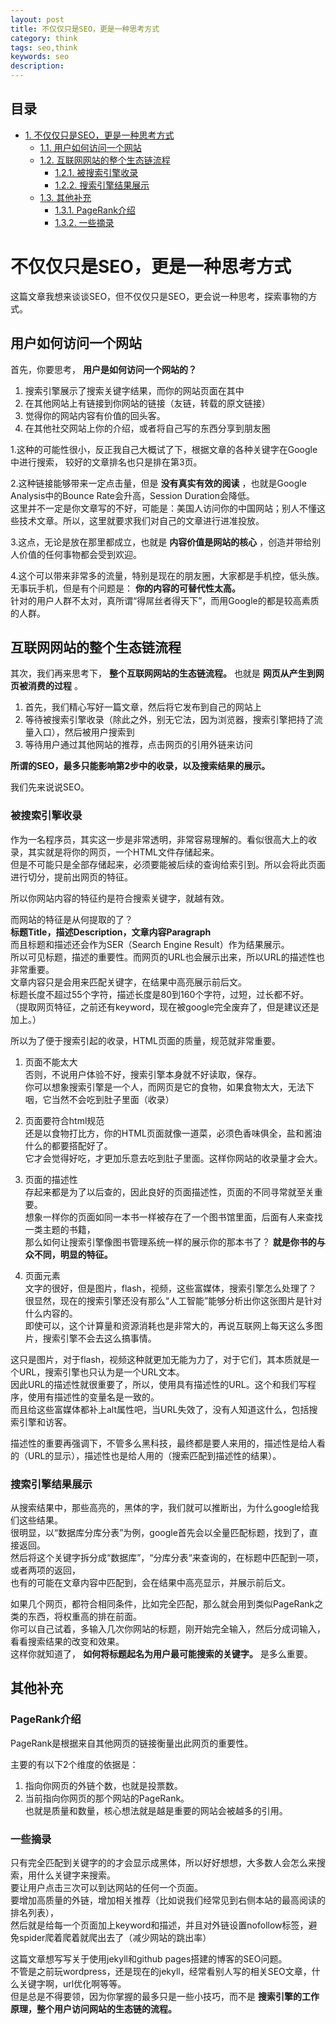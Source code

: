 ```yaml
---
layout: post
title: 不仅仅只是SEO，更是一种思考方式
category: think
tags: seo,think
keywords: seo
description: 
---
```


<div id="table-of-contents">
<h2>目录</h2>
<div id="text-table-of-contents">
<ul>
<li><a href="#sec-1">1. 不仅仅只是SEO，更是一种思考方式</a>
<ul>
<li><a href="#sec-1-1">1.1. 用户如何访问一个网站</a></li>
<li><a href="#sec-1-2">1.2. 互联网网站的整个生态链流程</a>
<ul>
<li><a href="#sec-1-2-1">1.2.1. 被搜索引擎收录</a></li>
<li><a href="#sec-1-2-2">1.2.2. 搜索引擎结果展示</a></li>
</ul>
</li>
<li><a href="#sec-1-3">1.3. 其他补充</a>
<ul>
<li><a href="#sec-1-3-1">1.3.1. PageRank介绍</a></li>
<li><a href="#sec-1-3-2">1.3.2. 一些摘录</a></li>
</ul>
</li>
</ul>
</li>
</ul>
</div>
</div>

# 不仅仅只是SEO，更是一种思考方式<a id="sec-1" name="sec-1"></a>

这篇文章我想来谈谈SEO，但不仅仅只是SEO，更会说一种思考，探索事物的方式。  

## 用户如何访问一个网站<a id="sec-1-1" name="sec-1-1"></a>

首先，你要思考， **用户是如何访问一个网站的？**  
1. 搜索引擎展示了搜索关键字结果，而你的网站页面在其中  
2. 在其他网站上有链接到你网站的链接（友链，转载的原文链接）  
3. 觉得你的网站内容有价值的回头客。  
4. 在其他社交网站上你的介绍，或者将自己写的东西分享到朋友圈  

1.这种的可能性很小，反正我自己大概试了下，根据文章的各种关键字在Google中进行搜索， 较好的文章排名也只是排在第3页。  

2.这种链接能够带来一定点击量，但是 **没有真实有效的阅读** ，也就是Google Analysis中的Bounce Rate会升高，Session Duration会降低。  
这里并不一定是你文章写的不好，可能是：美国人访问你的中国网站；别人不懂这些技术文章。所以，这里就要求我们对自己的文章进行进准投放。  

3.这点，无论是放在那里都成立，也就是 **内容价值是网站的核心** ，创造并带给别人价值的任何事物都会受到欢迎。  

4.这个可以带来非常多的流量，特别是现在的朋友圈，大家都是手机控，低头族。无事玩手机，但是有个问题是： **你的内容的可替代性太高。**  
针对的用户人群不太对，真所谓“得屌丝者得天下”，而用Google的都是较高素质的人群。  

## 互联网网站的整个生态链流程<a id="sec-1-2" name="sec-1-2"></a>

其次，我们再来思考下， **整个互联网网站的生态链流程。** 也就是 **网页从产生到网页被消费的过程** 。  
1. 首先，我们精心写好一篇文章，然后将它发布到自己的网站上  
2. 等待被搜索引擎收录（除此之外，别无它法，因为浏览器，搜索引擎把持了流量入口），然后被用户搜索到    
3. 等待用户通过其他网站的推荐，点击网页的引用外链来访问  

**所谓的SEO，最多只能影响第2步中的收录，以及搜索结果的展示。**  

我们先来说说SEO。  

### 被搜索引擎收录<a id="sec-1-2-1" name="sec-1-2-1"></a>

作为一名程序员，其实这一步是非常透明，非常容易理解的。看似很高大上的收录，其实就是将你的网页，一个HTML文件存储起来。  
但是不可能只是全部存储起来，必须要能被后续的查询给索引到。所以会将此页面进行切分，提前出网页的特征。  

所以你网站内容的特征约是符合搜索关键字，就越有效。  

而网站的特征是从何提取的了？  
**标题Title，描述Description，文章内容Paragraph**  
而且标题和描述还会作为SER（Search Engine Result）作为结果展示。  
所以可见标题，描述的重要性。而网页的URL也会展示出来，所以URL的描述性也非常重要。  
文章内容只是会用来匹配关键字，在结果中高亮展示前后文。  
标题长度不超过55个字符，描述长度是80到160个字符，过短，过长都不好。  
（提取网页特征，之前还有keyword，现在被google完全废弃了，但是建议还是加上。）  

所以为了便于搜索引起的收录，HTML页面的质量，规范就非常重要。  
1. 页面不能太大  
否则，不说用户体验不好，搜索引擎本身就不好读取，保存。  
你可以想象搜索引擎是一个人，而网页是它的食物，如果食物太大，无法下咽，它当然不会吃到肚子里面（收录）  

2. 页面要符合html规范  
还是以食物打比方，你的HTML页面就像一道菜，必须色香味俱全，盐和酱油什么的都要搭配好了。     
它才会觉得好吃，才更加乐意去吃到肚子里面。这样你网站的收录量才会大。   

3. 页面的描述性    
存起来都是为了以后查的，因此良好的页面描述性，页面的不同寻常就至关重要。  
想象一样你的页面如同一本书一样被存在了一个图书馆里面，后面有人来查找一类主题的书籍，  
那么如何让搜索引擎像图书管理系统一样的展示你的那本书了？ **就是你书的与众不同，明显的特征。**  

4. 页面元素    
文字的很好，但是图片，flash，视频，这些富媒体，搜索引擎怎么处理了？  
很显然，现在的搜索引擎还没有那么“人工智能”能够分析出你这张图片是针对什么内容的。  
即使可以，这个计算量和资源消耗也是非常大的，再说互联网上每天这么多图片，搜索引擎不会去这么搞事情。  

这只是图片，对于flash，视频这种就更加无能为力了，对于它们，其本质就是一个URL，搜索引擎也只认为是一个URL文本。  
因此URL的描述性就很重要了，所以，使用具有描述性的URL。这个和我们写程序，使用有描述性的变量名是一致的。  
而且给这些富媒体都补上alt属性吧，当URL失效了，没有人知道这什么，包括搜索引擎和访客。 

描述性的重要再强调下，不管多么黑科技，最终都是要人来用的，描述性是给人看的（URL的显示），描述性也是给人用的（搜索匹配到描述性的结果）。  

### 搜索引擎结果展示<a id="sec-1-2-2" name="sec-1-2-2"></a>

从搜索结果中，那些高亮的，黑体的字，我们就可以推断出，为什么google给我们这些结果。  
很明显，以“数据库分库分表”为例，google首先会以全量匹配标题，找到了，直接返回。  
然后将这个关键字拆分成“数据库”，“分库分表“来查询的，在标题中匹配到一项，或者两项的返回，  
也有的可能在文章内容中匹配到，会在结果中高亮显示，并展示前后文。  

如果几个网页，都符合相同条件，比如完全匹配，那么就会用到类似PageRank之类的东西，将权重高的排在前面。   
你可以自己试着，多输入几次你网站的标题，刚开始完全输入，然后分成词输入，看看搜索结果的改变和效果。  
这样你就知道了， **如何将标题起名为用户最可能搜索的关键字。** 是多么重要。  

## 其他补充<a id="sec-1-3" name="sec-1-3"></a>

### PageRank介绍<a id="sec-1-3-1" name="sec-1-3-1"></a>

PageRank是根据来自其他网页的链接衡量出此网页的重要性。  

主要的有以下2个维度的依据是：  
1. 指向你网页的外链个数，也就是投票数。  
2. 当前指向你网页的那个网站的PageRank。  
也就是质量和数量，核心想法就是越是重要的网站会被越多的引用。  

### 一些摘录<a id="sec-1-3-2" name="sec-1-3-2"></a>

只有完全匹配到关键字的的才会显示成黑体，所以好好想想，大多数人会怎么来搜索，用什么关键字来搜索。  
要让用户点击三次可以到达网站的任何一个页面。  
要增加高质量的外链，增加相关推荐（比如说我们经常见到右侧本站的最高阅读的排名列表），  
然后就是给每一个页面加上keyword和描述，并且对外链设置nofollow标签，避免spider爬着爬着就爬出去了（减少网站的跳出率）  

这篇文章想写写关于使用jekyll和github pages搭建的博客的SEO问题。  
不管是之前玩wordpress，还是现在的jekyll，经常看别人写的相关SEO文章，什么关键字啊，url优化啊等等。  
但是总是不得要领，因为你掌握的最多只是一些小技巧，而不是 **搜索引擎的工作原理，整个用户访问网站的生态链的流程。**  
